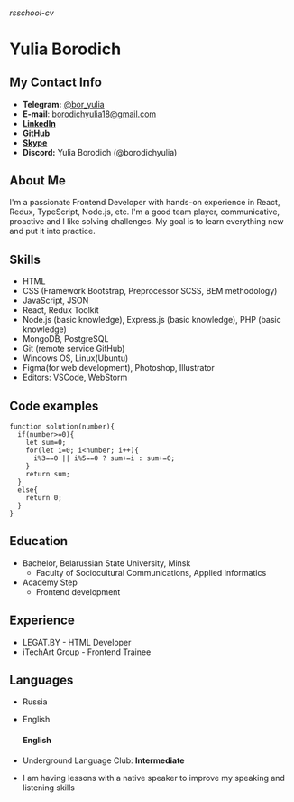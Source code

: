 ###### rsschool-cv

# Yulia Borodich

## My Contact Info

- **Telegram:** [@bor_yulia](https://t.me/bor_yulia)
- **E-mail**: [borodichyulia18@gmail.com](mailto:borodichyulia18@gmail.com)
- **[LinkedIn](https://www.linkedin.com/in/yulia-borodich/)**
- **[GitHub](https://github.com/borodichyulia)**
- **[Skype](https://join.skype.com/invite/fFvyB5qbNSAl)**
- **Discord:** Yulia Borodich (@borodichyulia)

## About Me

I'm a passionate Frontend Developer with hands-on experience in React, Redux, TypeScript, Node.js, etc. I'm a good team player, communicative, proactive and I like solving challenges. My goal is to learn everything new and put it into practice.

## Skills

- HTML
- CSS (Framework Bootstrap, Preprocessor SCSS, BEM methodology)
- JavaScript, JSON
- React, Redux Toolkit
- Node.js (basic knowledge), Express.js (basic knowledge), PHP (basic knowledge)
- MongoDB, PostgreSQL
- Git (remote service GitHub)
- Windows OS, Linux(Ubuntu)
- Figma(for web development), Photoshop, Illustrator
- Editors: VSCode, WebStorm

## Code examples

```
function solution(number){
  if(number>=0){
    let sum=0;
    for(let i=0; i<number; i++){
      i%3==0 || i%5==0 ? sum+=i : sum+=0;
    }
    return sum;
  }
  else{
    return 0;
  }
}
```

## Education

- Bachelor, Belarussian State University, Minsk
  - Faculty of Sociocultural Communications, Applied Informatics
- Academy Step
  - Frontend development

## Experience

- LEGAT.BY - HTML Developer
- iTechArt Group - Frontend Trainee

## Languages

- Russia
- English

  #### English

- Underground Language Club: **Intermediate**
- I am having lessons with a native speaker to improve my speaking and listening skills
